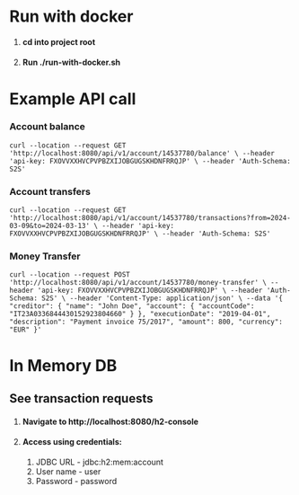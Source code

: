 # Run with docker

1. #### cd into project root
2. #### Run ./run-with-docker.sh

# Example API call

### Account balance

``curl --location --request GET 'http://localhost:8080/api/v1/account/14537780/balance' \
--header 'api-key: FXOVVXXHVCPVPBZXIJOBGUGSKHDNFRRQJP' \
--header 'Auth-Schema: S2S'``

### Account transfers

``curl --location --request GET 'http://localhost:8080/api/v1/account/14537780/transactions?from=2024-03-09&to=2024-03-13' \
--header 'api-key: FXOVVXXHVCPVPBZXIJOBGUGSKHDNFRRQJP' \
--header 'Auth-Schema: S2S'``

### Money Transfer

``curl --location --request POST 'http://localhost:8080/api/v1/account/14537780/money-transfer' \
--header 'api-key: FXOVVXXHVCPVPBZXIJOBGUGSKHDNFRRQJP' \
--header 'Auth-Schema: S2S' \
--header 'Content-Type: application/json' \
--data '{
"creditor": {
"name": "John Doe",
"account": {
"accountCode": "IT23A0336844430152923804660"
}
},
"executionDate": "2019-04-01",
"description": "Payment invoice 75/2017",
"amount": 800,
"currency": "EUR"
}'``


# In Memory DB
## See transaction requests
1. #### Navigate to http://localhost:8080/h2-console
2. #### Access using credentials:
   1. JDBC URL - jdbc:h2:mem:account
   2. User name - user
   3. Password - password
